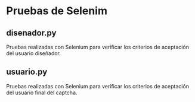 # Pruebas de Selenim

## disenador.py

Pruebas realizadas con Selenium para verificar los criterios de aceptación del usuario diseñador.

## usuario.py

Pruebas realizadas con Selenium para verificar los criterios de aceptación del usuario final del captcha.

